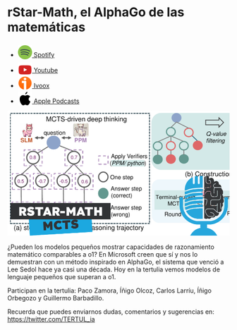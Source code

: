 # rStar-Math, el AlphaGo de las matemáticas

- [<img src="../../../res/spotify-icon-256.webp" alt="spotify_logo" width="32" style="position: relative; top: 5px;"> Spotify](https://open.spotify.com/episode/1CuV1w5rAAcJf5oPjVxCF0?si=sX2Cg9dzTCqbXGVCPioUeA)
- [<img src="../../../res/youtube-icon-256.png" alt="youtube_logo" width="32" style="position: relative; top: 10px;"> Youtube](https://youtu.be/fu0i_E1jQTk)
- [<img src="../../../res/ivoox-icon-256.webp" alt="ivoox_logo" width="32" style="position: relative; top: 5px;"> Ivoox](https://go.ivoox.com/rf/139026905)
- [<img src="../../../res/apple-icon-256.webp" alt="apple_logo" width="32" style="position: relative; top: 5px;"> Apple Podcasts](https://podcasts.apple.com/us/podcast/rstar-math-el-alphago-de-las-matem%C3%A1ticas/id1669083682?i=1000687158065)

![](res/2025-01-30-16-27-05.png)

¿Pueden los modelos pequeños mostrar capacidades de razonamiento matemático comparables a o1? En Microsoft creen que sí y nos lo demuestran con un método inspirado en AlphaGo, el sistema que venció a Lee Sedol hace ya casi una década. Hoy en la tertulia vemos modelos de lenguaje pequeños que superan a o1.

Participan en la tertulia: Paco Zamora, Íñigo Olcoz, Carlos Larríu, Íñigo Orbegozo y Guillermo Barbadillo.

Recuerda que puedes enviarnos dudas, comentarios y sugerencias en: <https://twitter.com/TERTUL_ia>
